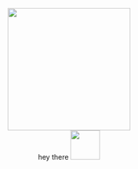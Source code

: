 
<div id="header" align="center">
  <img src="https://media.giphy.com/media/3o7btLYqcZhUb2GP16/giphy.gif" width="250"/>
</div>

<div align="center".
  <h1>
    hey there
    <img src="https://media.giphy.com/media/hvRJCLFzcasrR4ia7z/giphy.gif" width="60px"/>
  </h1>
</div>
<!--
**srstafion/srstafion** is a ✨ _special_ ✨ repository because its `README.md` (this file) appears on your GitHub profile.

Here are some ideas to get you started:

- 🔭 I’m currently working on ...
- 🌱 I’m currently learning ...
- 👯 I’m looking to collaborate on ...
- 🤔 I’m looking for help with ...
- 💬 Ask me about ...
- 📫 How to reach me: ...
- 😄 Pronouns: ...
- ⚡ Fun fact: ...
-->
